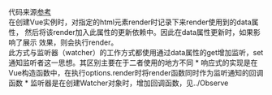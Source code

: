 代码来源[参考](https://segmentfault.com/a/1190000007334535#articleHeader3)<br/>
在创建Vue实例时，对指定的html元素render时记录下来render使用到的data属性，
然后将该render加入此属性的更新依赖中。因此在data属性更新时，如果影响了展示
效果，则会执行render。<br/>
此方式与监听器（watcher）的工作方式都使用通过data属性的get增加监听，set通知监听者这一思想。其区别主要在于二者使用的地方不同
    * 响应式的实现是在Vue构造函数中，在执行options.render时将render函数同时作为监听通知的回调函数
    * 监听器是在创建Watcher对象时，增加回调函数，见../Observe